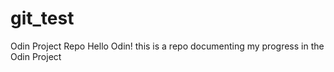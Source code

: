 # git_test
Odin Project Repo
Hello Odin!
this is a repo documenting my progress in the Odin Project

